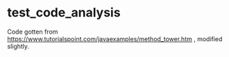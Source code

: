 # test_code_analysis

Code gotten from https://www.tutorialspoint.com/javaexamples/method_tower.htm , modified slightly.
